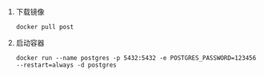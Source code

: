 1. 下载镜像

   ```
   docker pull post
   ```

   

2. 启动容器

   ```
   docker run --name postgres -p 5432:5432 -e POSTGRES_PASSWORD=123456 --restart=always -d postgres
   ```

   